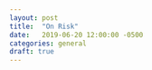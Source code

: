 ```yaml
---
layout: post
title:  "On Risk"
date:   2019-06-20 12:00:00 -0500
categories: general
draft: true
---
```


